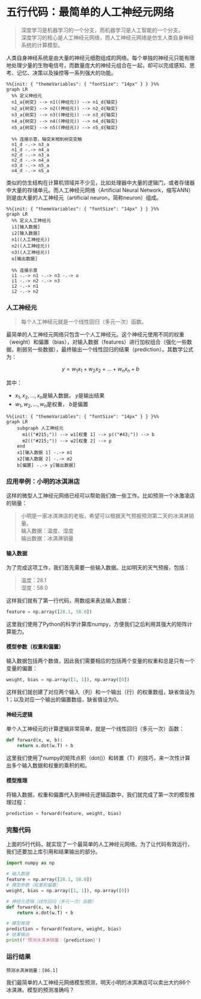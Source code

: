 # 五行代码：最简单的人工神经元网络

> 深度学习是机器学习的一个分支，而机器学习是人工智能的一个分支。<br>
> 深度学习的核心是人工神经元网络，而人工神经元网络是仿生人类自身神经系统的计算模型。

人类自身神经系统是由大量的神经元细胞组成的网络。每个单独的神经元只能有限地处理少量的生物电信号，而数量庞大的神经元组合在一起，却可以完成感知、思考、记忆、决策以及操控等一系列强大的功能。

```mermaid
%%{init: { "themeVariables": { "fontSize": "14px" } } }%%
graph LR
  %% 定义神经元
  n1_a{树突} --> n1((神经元)) --> n1_d{轴突}
  n2_a{树突} --> n2((神经元)) --> n2_d{轴突}
  n3_a{树突} --> n3((神经元)) --> n3_d{轴突}
  n4_a{树突} --> n4((神经元)) --> n4_d{轴突}
  n5_a{树突} --> n5((神经元)) --> n5_d{轴突}

  %% 连接示意，轴突末梢到树突突触
  n1_d -.-> n3_a
  n1_d -.-> n4_a
  n2_d -.-> n3_a
  n2_d -.-> n4_a
  n3_d -.-> n5_a
  n4_d -.-> n5_a
```

类似的仿生结构在计算机领域并不少见，比如处理器中大量的逻辑门，或者存储器中大量的存储单元。而人工神经元网络（Artificial Neural Network，缩写ANN）则是由大量的人工神经元（artificial neuron，简称neuron）组成。

```mermaid
%%{init: { "themeVariables": { "fontSize": "14px" } } }%%
graph LR
  %% 定义人工神经元
  i1[输入数据]
  i2[输入数据]
  n1((人工神经元))
  n2((人工神经元))
  n3((人工神经元))
  o[输出数据]
  
  %% 连接示意
  i1 -.-> n1 -.-> n3 -.-> o
  i1 -.-> n2 -.-> n3
  i2 -.-> n1
  i2 -.-> n2
```

### 人工神经元

> 每个人工神经元就是一个线性回归（多元一次）函数。

最简单的人工神经元网络只包含一个人工神经元。这个神经元使用不同的权重（weight）和偏置（bias），对输入数据（features）进行加权组合（强化一些数据，削弱另一些数据），最终输出一个线性回归的结果（prediction）。其数学公式为：

$$y = w_1x_1 + w_2x_2 + \dots + w_nx_n + b$$

其中：
- $x_1, x_2, \dots, x_n$是输入数据， $y$是输出结果
- $w_1, w_2, \dots, w_n$是权重， $b$是偏置

```mermaid
%%{init: { "themeVariables": { "fontSize": "14px" } } }%%
graph LR
    subgraph 人工神经元
      m1(("#215;")) --> w1[权重 1] --> p(("#43;")) --> b
      m2(("#215;")) --> w2[权重 2] --> p
    end
    x1[输入数据 1] -.-> m1
    x2[输入数据 2] -.-> m2
    b[偏置] -.-> y[输出数据]
```    

### 应用举例：小明的冰淇淋店

这样的微型人工神经元网络已经可以帮助我们做一些工作。比如预测一个冰激凌店的销量：

> 小明是一家冰淇淋店的老板，希望可以根据天气预报预测第二天的冰淇淋销量。<br>
> 输入数据：温度、湿度<br>
> 输出数据：冰淇淋销量

#### 输入数据

为了完成这项工作，我们首先需要一些输入数据。比如明天的天气预报，包括：

> 温度：28.1<br>
> 湿度：58.0

这样我们就有了第一行代码，用数组来表达输入数据：

```python
feature = np.array([28.1, 58.0])
```

这里我们使用了Python的科学计算库numpy，方便我们之后利用其强大的矩阵计算能力。

#### 模型参数（权重和偏置）

输入数据包括两个数值，因此我们需要相应的包括两个变量的权重和总是只有一个变量的偏置：

```python
weight, bias = np.array([1, 1]), np.array([0])
```

这样我们就创建了对应两个输入（列）和一个输出（行）的权重数组，缺省值设为1；以及对应一个输出的偏置数组，缺省值设为0。

#### 神经元逻辑

单个人工神经元的计算逻辑非常简单，就是一个线性回归（多元一次）函数：

```python
def forward(x, w, b):
    return x.dot(w.T) + b
```

这里我们使用了numpy的矩阵点积（dot()）和转置（T）的技巧，来一次性计算出多个输入数据和权重的乘积的和。

#### 模型推理

将输入数据，权重和偏置代入到神经元逻辑函数中，我们就完成了第一次的模型推理过程：

```python
prediction = forward(feature, weight, bias)
```

### 完整代码

上面的5行代码，就实现了一个最简单的人工神经元网络。为了让代码有效运行，我们还要加上库引用和结果输出的部分。

```python
import numpy as np

# 输入数据
feature = np.array([28.1, 58.0])
# 模型参数（权重和偏置）
weight, bias = np.array([1, 1]), np.array([0])

# 神经元逻辑（线性回归（多元一次）函数）
def forward(x, w, b):
    return x.dot(w.T) + b

# 模型推理
prediction = forward(feature, weight, bias)
# 结果输出
print(f'预测冰淇淋销量：{prediction}')
```

### 运行结果

```text
预测冰淇淋销量：[86.1]
```

我们最简单的人工神经元网络模型预测，明天小明的冰淇淋店可以卖出大约86个冰淇淋。模型的预测准确吗？


